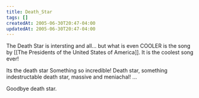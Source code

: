 ```yaml
---
title: Death_Star
tags: []
createdAt: 2005-06-30T20:47-04:00
updatedAt: 2005-06-30T20:47-04:00
---
```


The Death Star is intersting and all... but what is even COOLER is the song by [[The Presidents of the United States of America]]. It is the coolest song ever!

  Its the death star
  Something so incredible!
  Death star,
  something indestructable
  death star,
  massive and meniachal!
  ...

Goodbye death star.

